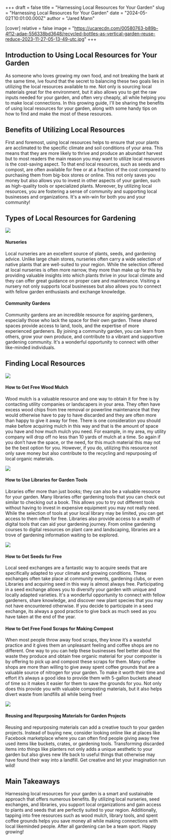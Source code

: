 +++
draft = false
title = "Harnessing Local Resources for Your Garden"
slug = "Harnessing Local Resources for Your Garden"
date = "2024-05-02T10:01:00.000Z"
author = "Jared Mann"

[cover]
relative = false
image = "https://ucarecdn.com/00580763-b89b-4f12-adae-556338bd3648/recycled-bottles-as-vertical-garden-reuse-reduce-2023-11-27-05-13-49-utc.jpg"
+++
## Introduction to Using Local Resources for Your Garden



As someone who loves growing my own food, and not breaking the bank at the same time, ive found that the secret to balancing these two goals lies in utilizing the local resources available to me. Not only is sourcing local materials great for the environment, but it also allows you to get the raw inputs needed for your garden, and often very cheaply, all while helping you to make local connections. In this growing guide, I'll be sharing the benefits of using local resources for your garden, along with some handy tips on how to find and make the most of these resources.



## Benefits of Utilizing Local Resources

First and foremost, using local resources helps to ensure that your plants are acclimated to the specific climate and soil conditions of your area. This means that they are more likely to thrive and produce an abundant harvest but to most readers the main reason you may want to utilize local resources is the cost-saving aspect. To that end local resources, such as seeds and compost, are often available for free or at a fraction of the cost compared to purchasing them from big-box stores or online. This not only saves you money but also allows you to invest in other aspects of your garden, such as high-quality tools or specialized plants. Moreover, by utilizing local resources, you are fostering a sense of community and supporting local businesses and organizations. It's a win-win for both you and your community!

## Types of Local Resources for Gardening

![](https://ucarecdn.com/40337c0f-b386-4942-81c5-390042ce8c5a/multiracial-couple-of-gardeners-working-in-a-green-2023-11-27-04-50-22-utc.jpg)

#### Nurseries

Local nurseries are an excellent source of plants, seeds, and gardening advice. Unlike large chain stores, nurseries often carry a wide selection of native plants that are well-suited to your region. While the selection offered at local nurseries is often more narrow, they more than make up for this by providing valuable insights into which plants thrive in your local climate and they can offer great guidance on proper care and maintenance. Visiting a nursery not only supports local businesses but also allows you to connect with fellow garden enthusiasts and exchange knowledge.

#### Community Gardens

Community gardens are an incredible resource for aspiring gardeners, especially those who lack the space for their own garden. These shared spaces provide access to land, tools, and the expertise of more experienced gardeners. By joining a community garden, you can learn from others, grow your own produce, and contribute to a vibrant and supportive gardening community. It's a wonderful opportunity to connect with other like-minded individuals. 

## Finding Local Resources

![](https://ucarecdn.com/570f05e6-ae32-4365-ad0f-d7211afcc760/recycling-and-sustainability-2023-11-27-05-36-20-utc.jpg)

#### How to Get Free Wood Mulch

Wood mulch is a valuable resource and one way to obtain it for free is by contacting utility companies or landscapers in your area. They often have excess wood chips from tree removal or powerline maintenance that they would otherwise have to pay to have discarded and they are often more than happy to give it away for free. There is one consideration you should make before acquiring mulch in this way and that is the amount of space you have and how much mulch you need. For example, in my area, my utility company will drop off no less than 10 yards of mulch at a time. So again if you don’t have the space, or the need, for this much material this may not be the best option for you. However, if you do, utilizing this resource not only save money but also contribute to the recycling and repurposing of local organic materials.



![](https://ucarecdn.com/c029eedf-616b-43d9-a6ab-f929545607f3/gardening-tools-and-spring-flowers-in-the-garden-2023-11-27-05-25-29-utc.jpg)

#### How to Use Libraries for Garden Tools

Libraries offer more than just books; they can also be a valuable resource for your garden. Many libraries offer gardening tools that you can check out similar to checking out a book. This allows you to try out different tools without having to invest in expensive equipment you may not really need. While the selection of tools at your local library may be limited, you can get access to them often for free. Libraries also provide access to a wealth of digital tools that can aid your gardening journey. From online gardening courses to digital resources on plant care and landscaping, libraries are a trove of gardening information waiting to be explored.

![](https://ucarecdn.com/aeb4af5e-58d2-4df1-aa90-6e9ee0212799/sow-different-seeds-in-the-garden-selective-focus-2023-11-27-05-34-41-utc.JPG)

#### How to Get Seeds for Free

Local seed exchanges are a fantastic way to acquire seeds that are specifically adapted to your climate and growing conditions. These exchanges often take place at community events, gardening clubs, or even Libraries and acquiring seed in this way is almost always free. Participating in a seed exchange allows you to diversify your garden with unique and locally adapted varieties. It's a wonderful opportunity to connect with fellow gardeners, share knowledge, and discover new plant species that you may not have encountered otherwise. If you decide to participate in a seed exchange, its always a good practice to give back as much seed as you have taken at the end of the year. 

#### How to Get Free Food Scraps for Making Compost

When most people throw away food scraps, they know it’s a wasteful practice and it gives them an unpleasant feeling and coffee shops are no different. One way to you can help these businesses feel better about the waste they produce and obtain free organic material for your composter is by offering to pick up and compost these scraps for them. Many coffee shops are more than willing to give away spent coffee grounds that are a valuable source of nitrogen for your garden. To make it worth their time and effort it’s always a good idea to provide them with 5-gallon buckets ahead of time so it makes it easier for them to save the grounds for you. Not only does this provide you with valuable composting materials, but it also helps divert waste from landfills all while being free!

![](https://ucarecdn.com/07e7e54a-47ee-4f15-bec8-7257d146fb7b/many-empty-ceramic-pots-and-flowers-2023-11-27-04-54-36-utc.jpg)

#### Reusing and Repurposing Materials for Garden Projects

Reusing and repurposing materials can add a creative touch to your garden projects. Instead of buying new, consider looking online like at places like Facebook marketplace where you can often find people giving away free used items like buckets, crates, or gardening tools. Transforming discarded items into things like planters not only adds a unique aesthetic to your garden but also gives new life back to useful things that otherwise may have found their way into a landfill. Get creative and let your imagination run wild!

## Main Takeaways

Harnessing local resources for your garden is a smart and sustainable approach that offers numerous benefits. By utilizing local nurseries, seed exchanges, and libraries, you support local organizations and gain access to plants and seeds that are perfectly suited to your region. Additionally, tapping into free resources such as wood mulch, library tools, and spent coffee grounds helps you save money all while making connections with local likeminded people. After all gardening can be a team sport. Happy growing!
